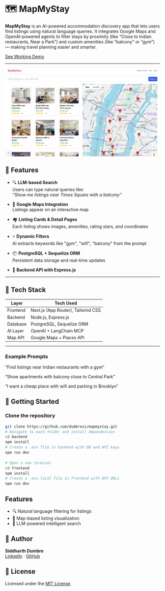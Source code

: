 # 🗺️ MapMyStay

**MapMyStay** is an AI-powered accommodation discovery app that lets users find listings using natural language queries. It integrates Google Maps and OpenAI-powered agents to filter stays by proximity (like “Close to Indian restaurants, Near a Park”) and custom amenities (like “balcony” or “gym”) — making travel planning easier and smarter.

[See Working Demo](https://www.linkedin.com/posts/siddharth-dumbre_ai-nextjs-mistral-activity-7346306560865787905-XMxw)

---
![Alt text](image/mainpage.png)

## 🌟 Features

- 🔍 **LLM-based Search**  
  Users can type natural queries like:  
  _“Show me listings near Times Square with a balcony”_

- 📍 **Google Maps Integration**  
  Listings appear on an interactive map

- 🏘️ **Listing Cards & Detail Pages**  
  Each listing shows images, amenities, rating stars, and coordinates

- ⚡ **Dynamic Filters**  
  AI extracts keywords like "gym", "wifi", "balcony" from the prompt

- 📦 **PostgreSQL + Sequelize ORM**  
  Persistent data storage and real-time updates

- 💬 **Backend API with Express.js**

---

## 🧠 Tech Stack

| Layer     | Tech Used                         |
|-----------|-----------------------------------|
| Frontend  | Next.js (App Router), Tailwind CSS |
| Backend   | Node.js, Express.js               |
| Database  | PostgreSQL, Sequelize ORM         |
| AI Layer  | OpenAI + LangChain MCP            |
| Map API   | Google Maps + Places API          |

---

### Example Prompts
“Find listings near Indian restaurants with a gym”

“Show apartments with balcony close to Central Park”

“I want a cheap place with wifi and parking in Brooklyn”

## 🚀 Getting Started

### Clone the repository

```bash
git clone https://github.com/dumbresi/mapmystay.git
# Navigate to each folder and install dependencies
cd backend
npm install
# Create a .env file in backend with DB and API keys
npm run dev

# Open a new terminal
cd frontend
npm install
# Create a .env.local file in frontend with API URLs
npm run dev

```

## Features

- 🔍 Natural language filtering for listings
- 📍 Map-based listing visualization
- 🧠 LLM-powered intelligent search

## 👤 Author

**Siddharth Dumbre**  
[LinkedIn](https://www.linkedin.com/in/siddharth-dumbre) · [GitHub](https://github.com/dumbresi)

## 📜 License

Licensed under the [MIT License](https://opensource.org/licenses/MIT).

